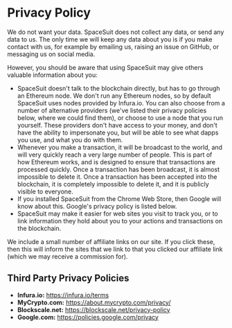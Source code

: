 Privacy Policy
==============

We do not want your data. SpaceSuit does not collect any data, or send any data
to us. The only time we will keep any data about you is if you make contact with
us, for example by emailing us, raising an issue on GitHub, or messaging us on
social media.

However, you should be aware that using SpaceSuit may give others valuable
information about you:

- SpaceSuit doesn't talk to the blockchain directly, but has to go through an
  Ethereum node. We don't run any Ethereum nodes, so by default SpaceSuit uses
  nodes provided by Infura.io. You can also choose from a number of alternative
  providers (we've listed their privacy policies below, where we could find
  them), or choose to use a node that you run yourself. These providers don't
  have access to your money, and don't have the ability to impersonate you,
  but will be able to see what dapps you use, and what you do with them.
- Whenever you make a transaction, it will be broadcast to the world, and will
  very quickly reach a very large number of people. This is part of how
  Ethereum works, and is designed to ensure that transactions are processed
  quickly. Once a transaction has been broadcast, it is almost impossible to
  delete it. Once a transaction has been accepted into the blockchain, it is
  completely impossible to delete it, and it is publicly visible to everyone.
- If you installed SpaceSuit from the Chrome Web Store, then Google will know
  about this. Google's privacy policy is listed below.
- SpaceSuit may make it easier for web sites you visit to track you, or to link
  information they hold about you to your actions and transactions on the
  blockchain.
  
We include a small number of affiliate links on our site. If you click these,
then this will inform the sites that we link to that you clicked our affiliate
link (which we may receive a commission for).

Third Party Privacy Policies
----------------------------

- **Infura.io:** https://infura.io/terms
- **MyCrypto.com:** https://about.mycrypto.com/privacy/
- **Blockscale.net:** https://blockscale.net/privacy-policy
- **Google.com:** https://policies.google.com/privacy
